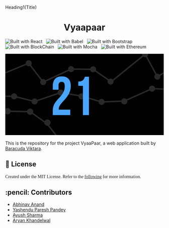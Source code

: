 Heading1(Title)
<h1 align = center>Vyaapaar</font></h1>

![Built with React](https://img.shields.io/badge/React-000000?style=for-the-badge&logo=react&logoColor=61DAFB)
&nbsp;
![Built with Babel](https://img.shields.io/badge/Babel-F9DC3E?style=for-the-badge&logo=Babel&logoColor=black)
&nbsp;
![Built with Bootstrap](https://img.shields.io/badge/Bootstrap-563D7C?style=for-the-badge&logo=bootstrap&logoColor=white)
&nbsp;
![Built with BlockChain](https://img.shields.io/badge/Blockchain-121D33?style=for-the-badge&logo=Blockchain.com&logoColor=white)
&nbsp;
![Built with Mocha](https://img.shields.io/badge/Mocha-8D6748?style=for-the-badge&logo=Mocha&logoColor=white)
&nbsp;
![Built with Ethereum](https://img.shields.io/badge/Ethereum-3B80AE?style=for-the-badge&logo=Ethereum&logoColor=white)

<p align="center"> 

<img src="./docs/vyaapaargif.gif">
</p>

This is the repository for the project VyaaPaar, a web application built  by [Baracuda Viktara](#Developers).



<p id="License"><h2><font>📘 License </font></h2></p>
<font face = "Verdana"> Created under the MIT License. Refer to the <a href="https://github.com/git/git-scm.com/blob/main/MIT-LICENSE.txt">following</a> for more information.</font>

<p id="Developers"><h2><font> :pencil: Contributors </font></h2></p>
<UL>
    <li><a href = "https://github.com/me-abhinav-1001"> Abhinav Anand </a> 
    <li><a href = "https://github.com/Spirit-ofJoy"> Yashendu Paresh Pandey </a>
    <li><a href = "https://github.com/ayayushsharma"> Ayush Sharma</a>
    <li><a href = "https://github.com/Ark2307"> Aryan Khandelwal</a>
    
</UL>
